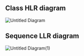 ## Class HLR diagram

![Untitled Diagram](https://user-images.githubusercontent.com/78857426/111970186-080a3380-8b21-11eb-999f-a7e8b9dfb128.jpg)

## Sequence LLR diagram

![Untitled Diagram(1)](https://user-images.githubusercontent.com/78857426/111970318-2a9c4c80-8b21-11eb-9343-0edafa79153b.jpg)
